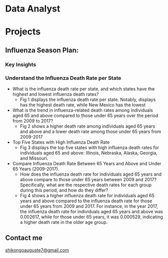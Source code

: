 # Data Analyst

# Projects
## Influenza Season Plan:
### Key Insights
### Understand the Influenza Death Rate per State
- What is the influenza death rate per state, and which states have the highest and lowest influenza death rates?
  - Fig 1 displays the influenza death rate per state. Notably, displays has the highest  death rate, while New Mexico has the lowest 
- What is the trend in influenza-related death rates among individuals aged 65 and above compared to those under 65 years over the period from 2009 to 2017?
  - Fig 2 shows a higher death rate among individuals aged 65 years and above and a lower death rate among those under 65 years from 2009-2017
- Top Five States with High Influenza Death Rate
  - Fig 3 displays the top five states with high influenza death rates for individuals aged 65 and above: Illinois, Nebraska, Alaska, Georgia, and Missouri.
- Compare Influenza Death Rate Between 65 Years and Above and Under 65 Years (2009-2017).
  - How does the influenza death rate for individuals aged 65 years and above compare to those under 65 years between 2009 and 2017? Specifically, what are the respective death rates for each group during this period, and how do they differ?
  - Fig 4 shows a higher influenza death rate for individuals aged 65 years and above compared to the influenza death rate for those under 65 years from 2009 and 2017. For instance, in the year 2017, the influenza death rate for individuals aged 65 years and above was 0.002617, while for those under 65 years, it was 0.000529, indicating a higher death rate in the older age group. 



## Contact me
[shikongoauguste7@gmail.com](mailto:shikongoauguste7@gmail.com?subject=Mail_from_portfolio_website)


